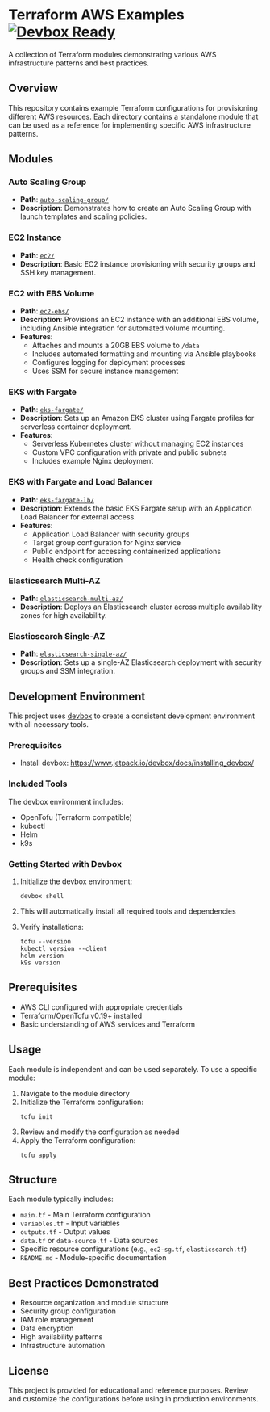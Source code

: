 # Terraform AWS Examples [![Devbox Ready](https://img.shields.io/badge/Devbox-Ready-blue)](https://www.jetpack.io/devbox/)

A collection of Terraform modules demonstrating various AWS infrastructure patterns and best practices.


## Overview

This repository contains example Terraform configurations for provisioning different AWS resources. Each directory contains a standalone module that can be used as a reference for implementing specific AWS infrastructure patterns.

## Modules

### Auto Scaling Group
- **Path**: [`auto-scaling-group/`](./auto-scaling-group/)
- **Description**: Demonstrates how to create an Auto Scaling Group with launch templates and scaling policies.

### EC2 Instance
- **Path**: [`ec2/`](./ec2/)
- **Description**: Basic EC2 instance provisioning with security groups and SSH key management.

### EC2 with EBS Volume
- **Path**: [`ec2-ebs/`](./ec2-ebs/)
- **Description**: Provisions an EC2 instance with an additional EBS volume, including Ansible integration for automated volume mounting.
- **Features**:
  - Attaches and mounts a 20GB EBS volume to `/data`
  - Includes automated formatting and mounting via Ansible playbooks
  - Configures logging for deployment processes
  - Uses SSM for secure instance management

### EKS with Fargate
- **Path**: [`eks-fargate/`](./eks-fargate/)
- **Description**: Sets up an Amazon EKS cluster using Fargate profiles for serverless container deployment.
- **Features**:
  - Serverless Kubernetes cluster without managing EC2 instances
  - Custom VPC configuration with private and public subnets
  - Includes example Nginx deployment

### EKS with Fargate and Load Balancer
- **Path**: [`eks-fargate-lb/`](./eks-fargate-lb/)
- **Description**: Extends the basic EKS Fargate setup with an Application Load Balancer for external access.
- **Features**:
  - Application Load Balancer with security groups
  - Target group configuration for Nginx service
  - Public endpoint for accessing containerized applications
  - Health check configuration

### Elasticsearch Multi-AZ
- **Path**: [`elasticsearch-multi-az/`](./elasticsearch-multi-az/)
- **Description**: Deploys an Elasticsearch cluster across multiple availability zones for high availability.

### Elasticsearch Single-AZ
- **Path**: [`elasticsearch-single-az/`](./elasticsearch-single-az/)
- **Description**: Sets up a single-AZ Elasticsearch deployment with security groups and SSM integration.

## Development Environment

This project uses [devbox](https://www.jetpack.io/devbox/) to create a consistent development environment with all necessary tools.

### Prerequisites

- Install devbox: https://www.jetpack.io/devbox/docs/installing_devbox/

### Included Tools

The devbox environment includes:
- OpenTofu (Terraform compatible)
- kubectl
- Helm
- k9s

### Getting Started with Devbox

1. Initialize the devbox environment:
   ```
   devbox shell
   ```

2. This will automatically install all required tools and dependencies

3. Verify installations:
   ```
   tofu --version
   kubectl version --client
   helm version
   k9s version
   ```

## Prerequisites

- AWS CLI configured with appropriate credentials
- Terraform/OpenTofu v0.19+ installed
- Basic understanding of AWS services and Terraform

## Usage

Each module is independent and can be used separately. To use a specific module:

1. Navigate to the module directory
2. Initialize the Terraform configuration:
   ```
   tofu init
   ```
3. Review and modify the configuration as needed
4. Apply the Terraform configuration:
   ```
   tofu apply
   ```

## Structure

Each module typically includes:
- `main.tf` - Main Terraform configuration
- `variables.tf` - Input variables
- `outputs.tf` - Output values
- `data.tf` or `data-source.tf` - Data sources
- Specific resource configurations (e.g., `ec2-sg.tf`, `elasticsearch.tf`)
- `README.md` - Module-specific documentation

## Best Practices Demonstrated

- Resource organization and module structure
- Security group configuration
- IAM role management
- Data encryption
- High availability patterns
- Infrastructure automation

## License

This project is provided for educational and reference purposes. Review and customize the configurations before using in production environments.